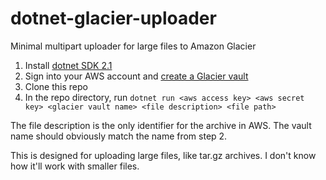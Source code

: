 # dotnet-glacier-uploader
Minimal multipart uploader for large files to Amazon Glacier

1. Install [dotnet SDK 2.1](https://www.microsoft.com/net/download)
2. Sign into your AWS account and [create a Glacier vault](https://console.aws.amazon.com/glacier/home)
3. Clone this repo
4. In the repo directory, run `dotnet run <aws access key> <aws secret key> <glacier vault name> <file description> <file path>`

The file description is the only identifier for the archive in AWS. The vault name should obviously match the name from step 2.

This is designed for uploading large files, like tar.gz archives. I don't know how it'll work with smaller files.
